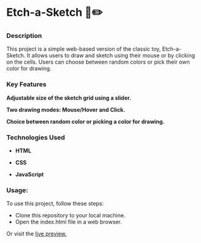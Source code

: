 # Etch-a-Sketch 🎨✏️
### Description
This project is a simple web-based version of the classic toy, Etch-a-Sketch. It allows users to draw and sketch using their mouse or by clicking on the cells. Users can choose between random colors or pick their own color for drawing.

### Key Features
**Adjustable size of the sketch grid using a slider.**

**Two drawing modes: Mouse/Hover and Click.**

**Choice between random color or picking a color for drawing.**

### Technologies Used
* **HTML**

* **CSS**

* **JavaScript**

### Usage:
To use this project, follow these steps:
* Clone this repository to your local machine.
* Open the index.html file in a web browser.
  
Or visit the [live preview.](https://john-afolayan.github.io/Etch-a-Sketch)
